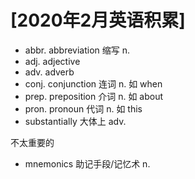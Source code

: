 # [2020年2月英语积累]

- abbr. abbreviation 缩写 n.
- adj. adjective
- adv. adverb
- conj. conjunction 连词 n. 如 when
- prep. preposition 介词 n. 如 about
- pron. pronoun 代词 n. 如 this
- substantially 大体上 adv.

<i class="fa fa-hashtag"></i>
不太重要的

- mnemonics 助记手段/记忆术 n.